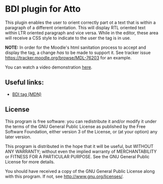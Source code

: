# BDI plugin for Atto

This plugin enables the user to orient correctly part ot a text that is within a paragraph of a different orientation.
This will display RTL oriented text within LTR oriented paragraph and vice versa.
While in the editor, these area will receive a CSS style to indicate to the user the tag is in use.

**NOTE:**
In order for the Moodle's html sanitation process to accept and display the tag, a change _has_ to be made to support it.
See tracker issue https://tracker.moodle.org/browse/MDL-76203 for an example.

You can watch a video demonstration [here](https://www.youtube.com/watch?v=oH2p8eKGZHY).

## Useful links:
* [BDI tag (MDN)](https://developer.mozilla.org/en-US/docs/Web/HTML/Element/bdi)

## License
This program is free software: you can redistribute it and/or modify it under the terms of the GNU General Public License as published by the Free Software Foundation, either version 3 of the License, or (at your option) any later version.

This program is distributed in the hope that it will be useful, but WITHOUT ANY WARRANTY; without even the implied warranty of MERCHANTABILITY or FITNESS FOR A PARTICULAR PURPOSE. See the GNU General Public License for more details.

You should have received a copy of the GNU General Public License along with this program. If not, see http://www.gnu.org/licenses/.